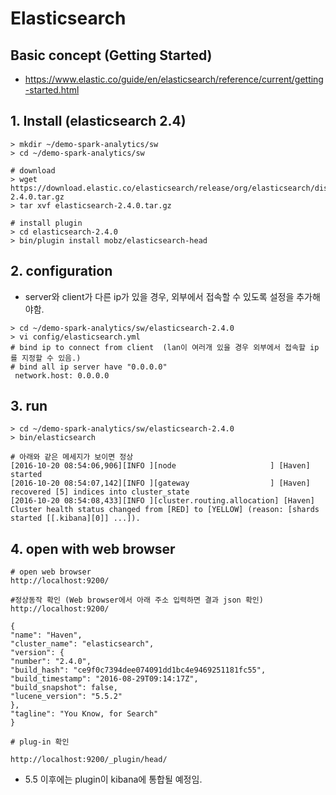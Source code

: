 # Elasticsearch

## Basic concept (Getting Started)
- https://www.elastic.co/guide/en/elasticsearch/reference/current/getting-started.html

## 1. Install (elasticsearch 2.4)

```
> mkdir ~/demo-spark-analytics/sw
> cd ~/demo-spark-analytics/sw

# download 
> wget https://download.elastic.co/elasticsearch/release/org/elasticsearch/distribution/tar/elasticsearch/2.4.0/elasticsearch-2.4.0.tar.gz
> tar xvf elasticsearch-2.4.0.tar.gz

# install plugin 
> cd elasticsearch-2.4.0
> bin/plugin install mobz/elasticsearch-head
```

## 2. configuration 
- server와 client가 다른 ip가 있을 경우, 외부에서 접속할 수 있도록 설정을 추가해야함.
```
> cd ~/demo-spark-analytics/sw/elasticsearch-2.4.0
> vi config/elasticsearch.yml
# bind ip to connect from client  (lan이 여러개 있을 경우 외부에서 접속할 ip를 지정할 수 있음.)
# bind all ip server have "0.0.0.0"
 network.host: 0.0.0.0 
```

## 3. run
```
> cd ~/demo-spark-analytics/sw/elasticsearch-2.4.0
> bin/elasticsearch

# 아래와 같은 메세지가 보이면 정상
[2016-10-20 08:54:06,906][INFO ][node                     ] [Haven] started
[2016-10-20 08:54:07,142][INFO ][gateway                  ] [Haven] recovered [5] indices into cluster_state
[2016-10-20 08:54:08,433][INFO ][cluster.routing.allocation] [Haven] Cluster health status changed from [RED] to [YELLOW] (reason: [shards started [[.kibana][0]] ...]).
```

## 4. open with web browser
```
# open web browser
http://localhost:9200/

#정상동작 확인 (Web browser에서 아래 주소 입력하면 결과 json 확인)
http://localhost:9200/

{
"name": "Haven",
"cluster_name": "elasticsearch",
"version": {
"number": "2.4.0",
"build_hash": "ce9f0c7394dee074091dd1bc4e9469251181fc55",
"build_timestamp": "2016-08-29T09:14:17Z",
"build_snapshot": false,
"lucene_version": "5.5.2"
},
"tagline": "You Know, for Search"
}

# plug-in 확인
 
http://localhost:9200/_plugin/head/
```
- 5.5 이후에는 plugin이 kibana에 통합될 예정임.
